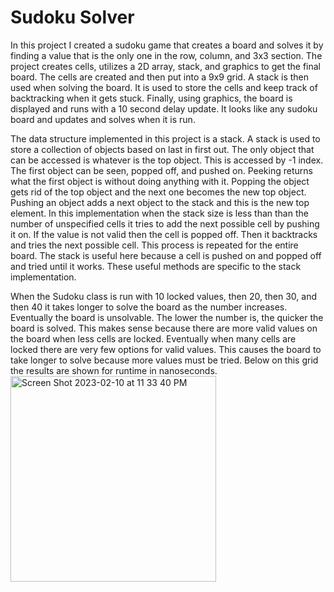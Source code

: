 # Sudoku Solver

In this project I created a sudoku game that creates a board and solves it by finding a value that is the only one in the row, column, and 3x3 section. The project creates cells, utilizes a 2D array, stack, and graphics to get the final board. The cells are created and then put into a 9x9 grid. A stack is then used when solving the board. It is used to store the cells and keep track of backtracking when it gets stuck. Finally, using graphics, the board is displayed and runs with a 10 second delay update. It looks like any sudoku board and updates and solves when it is run.

The data structure implemented in this project is a stack. A stack is used to store a collection of objects based on last in first out. The only object that can be accessed is whatever is the top object. This is accessed by -1 index. The first object can be seen, popped off, and pushed on. Peeking returns what the first object is without doing anything with it. Popping the object gets rid of the top object and the next one becomes the new top object. Pushing an object adds a next object to the stack and this is the new top element.
In this implementation when the stack size is less than than the number of unspecified cells it tries to add the next possible cell by pushing it on. If the value is not valid then the cell is popped off. Then it backtracks and tries the next possible cell. This process is repeated for the entire board. The stack is useful here because a cell is pushed on and popped off and tried until it works. These useful methods are specific to the stack implementation.

When the Sudoku class is run with 10 locked values, then 20, then 30, and then 40 it takes longer to solve the board as the number increases. Eventually the board is unsolvable. The lower the number is, the quicker the board is solved. This makes sense because there are more valid values on the board when less cells are locked. Eventually when many cells are locked there are very few options for valid values. This causes the board to take longer to solve because more values must be tried. Below on this grid the results are shown for runtime in nanoseconds.
<img width="329" alt="Screen Shot 2023-02-10 at 11 33 40 PM" src="https://user-images.githubusercontent.com/113323340/218286113-42060683-9d9b-4883-8fb2-ca8ba16293d3.png">
